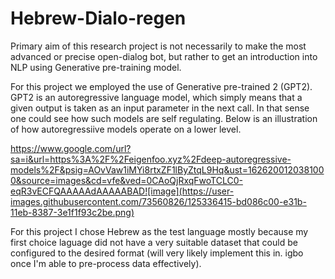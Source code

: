 # Hebrew-Dialo-regen
Primary aim of this research project is not necessarily to make the most advanced or precise open-dialog bot, but rather to get an introduction into NLP using Generative pre-training model.


For this project we employed the use of Generative pre-trained 2 (GPT2). GPT2 is an autoregressive language model, which simply means that a given output is taken as an input parameter in the next call. In that sense one could see how such models are self regulating. Below is an illustration of how autoregressiive models operate on a lower level.

https://www.google.com/url?sa=i&url=https%3A%2F%2Feigenfoo.xyz%2Fdeep-autoregressive-models%2F&psig=AOvVaw1iMYi8rtxZF1lByZtqL9Hq&ust=1626200120381000&source=images&cd=vfe&ved=0CAoQjRxqFwoTCLC0-eqR3vECFQAAAAAdAAAAABAD![image](https://user-images.githubusercontent.com/73560826/125336415-bd086c00-e31b-11eb-8387-3e1f1f93c2be.png)



For this project I chose Hebrew as the test language mostly because my first choice laguage did not have a very suitable dataset that could be configured to the desired format (will very likely implement this in. igbo once I'm able to pre-process data effectively).
